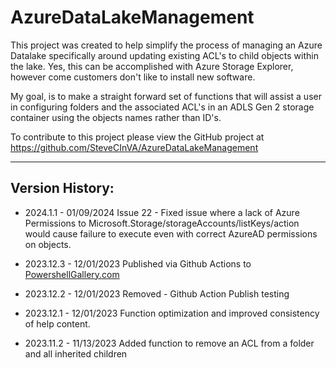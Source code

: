 # AzureDataLakeManagement
This project was created to help simplify the process of managing an Azure Datalake specifically around updating existing ACL's to child objects within the lake.
Yes, this can be accomplished with Azure Storage Explorer, however come customers don't like to install new software.

My goal, is to make a straight forward set of functions that will assist a user in configuring folders and the associated ACL's in an ADLS Gen 2 storage container using the objects names rather than ID's.

To contribute to this project please view the GitHub project at https://github.com/SteveCInVA/AzureDataLakeManagement

***

## Version History:

- 2024.1.1 - 01/09/2024
Issue 22 - Fixed issue where a lack of Azure Permissions to Microsoft.Storage/storageAccounts/listKeys/action would cause failure to execute even with correct AzureAD permissions on objects.

- 2023.12.3 - 12/01/2023
Published via Github Actions to [PowershellGallery.com](https://www.powershellgallery.com/packages/AzureDataLakeManagement)

- 2023.12.2 - 12/01/2023
Removed - Github Action Publish testing

- 2023.12.1 - 12/01/2023
Function optimization and improved consistency of help content.

- 2023.11.2 - 11/13/2023
Added function to remove an ACL from a folder and all inherited children

